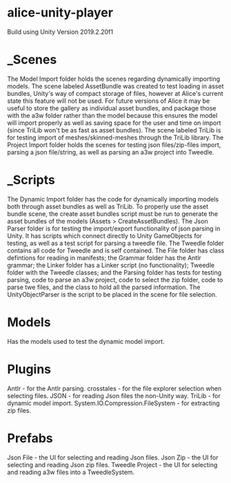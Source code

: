 # alice-unity-player
Build using Unity Version 2019.2.20f1
# _Scenes
The Model Import folder holds the scenes regarding dynamically importing models. The scene labeled AssetBundle was created to test loading in asset bundles, Unity's way of compact storage of files, however at Alice's current state this feature will not be used. For future versions of Alice it may be useful to store the gallery as individual asset bundles, and package those with the a3w folder rather than the model because this ensures the model will import properly as well as saving space for the user and time on import (since TriLib won't be as fast as asset bundles). The scene labeled TriLib is for testing import of meshes/skinned-meshes through the TriLib library.
The Project Import folder holds the scenes for testing json files/zip-files import, parsing a json file/string, as well as parsing an a3w project into Tweedle.
# _Scripts
The Dynamic Import folder has the code for dynamically importing models both through asset bundles as well as TriLib. To properly use the asset bundle scene, the create asset bundles script must be run to generate the asset bundles of the models (Assets > CreateAssetBundles).
The Json Parser folder is for testing the import/export functionality of json parsing in Unity. It has scripts which connect directly to Unity GameObjects for testing, as well as a test script for parsing a tweedle file.
The Tweedle folder contains all code for Tweedle and is self contained. The File folder has class defintions for reading in manifests; the Grammar folder has the Antlr grammar; the Linker folder has a Linker script (no functionality); Tweedle folder with the Tweedle classes; and the Parsing folder has tests for testing parsing, code to parse an a3w project, code to select the zip folder, code to parse twe files, and the class to hold all the parsed information. The UnityObjectParser is the script to be placed in the scene for file selection.
# Models
Has the models used to test the dynamic model import.
# Plugins
Antlr - for the Antlr parsing.
crosstales - for the file explorer selection when selecting files.
JSON - for reading Json files the non-Unity way.
TriLib - for dynamic model import.
System.IO.Compression.FileSystem - for extracting zip files.
# Prefabs
Json File - the UI for selecting and reading Json files.
Json Zip - the UI for selecting and reading Json zip files.
Tweedle Project - the UI for selecting and reading a3w files into a TweedleSystem.
